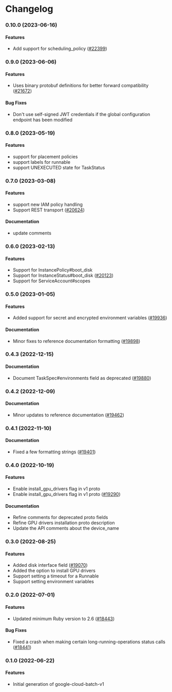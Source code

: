 # Changelog

### 0.10.0 (2023-06-16)

#### Features

* Add support for scheduling_policy ([#22399](https://github.com/googleapis/google-cloud-ruby/issues/22399)) 

### 0.9.0 (2023-06-06)

#### Features

* Uses binary protobuf definitions for better forward compatibility ([#21672](https://github.com/googleapis/google-cloud-ruby/issues/21672)) 
#### Bug Fixes

* Don't use self-signed JWT credentials if the global configuration endpoint has been modified 

### 0.8.0 (2023-05-19)

#### Features

* support for placement policies 
* support labels for runnable 
* support UNEXECUTED state for TaskStatus 

### 0.7.0 (2023-03-08)

#### Features

* support new IAM policy handling 
* Support REST transport ([#20624](https://github.com/googleapis/google-cloud-ruby/issues/20624)) 
#### Documentation

* update comments 

### 0.6.0 (2023-02-13)

#### Features

* Support for InstancePolicy#boot_disk 
* Support for InstanceStatus#boot_disk ([#20123](https://github.com/googleapis/google-cloud-ruby/issues/20123)) 
* Support for ServiceAccount#scopes 

### 0.5.0 (2023-01-05)

#### Features

* Added support for secret and encrypted environment variables ([#19936](https://github.com/googleapis/google-cloud-ruby/issues/19936)) 
#### Documentation

* Minor fixes to reference documentation formatting ([#19898](https://github.com/googleapis/google-cloud-ruby/issues/19898)) 

### 0.4.3 (2022-12-15)

#### Documentation

* Document TaskSpec#environments field as deprecated ([#19880](https://github.com/googleapis/google-cloud-ruby/issues/19880)) 

### 0.4.2 (2022-12-09)

#### Documentation

* Minor updates to reference documentation ([#19462](https://github.com/googleapis/google-cloud-ruby/issues/19462)) 

### 0.4.1 (2022-11-10)

#### Documentation

* Fixed a few formatting strings ([#19401](https://github.com/googleapis/google-cloud-ruby/issues/19401)) 

### 0.4.0 (2022-10-19)

#### Features

* Enable install_gpu_drivers flag in v1 proto 
* Enable install_gpu_drivers flag in v1 proto ([#19290](https://github.com/googleapis/google-cloud-ruby/issues/19290)) 
#### Documentation

* Refine comments for deprecated proto fields 
* Refine GPU drivers installation proto description 
* Update the API comments about the device_name 

### 0.3.0 (2022-08-25)

#### Features

* Added disk interface field ([#19070](https://github.com/googleapis/google-cloud-ruby/issues/19070)) 
* Added the option to install GPU drivers 
* Support setting a timeout for a Runnable 
* Support setting environment variables 

### 0.2.0 (2022-07-01)

#### Features

* Updated minimum Ruby version to 2.6 ([#18443](https://github.com/googleapis/google-cloud-ruby/issues/18443)) 
#### Bug Fixes

* Fixed a crash when making certain long-running-operations status calls ([#18441](https://github.com/googleapis/google-cloud-ruby/issues/18441)) 

### 0.1.0 (2022-06-22)

#### Features

* Initial generation of google-cloud-batch-v1
